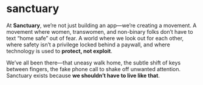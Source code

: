 # sanctuary

At **Sanctuary**, we’re not just building an app—we’re creating a movement. A movement where women, transwomen, and non-binary folks don’t have to text “home safe” out of fear. A world where we look out for each other, where safety isn’t a privilege locked behind a paywall, and where technology is used to **protect, not exploit**.

We’ve all been there—that uneasy walk home, the subtle shift of keys between fingers, the fake phone call to shake off unwanted attention. Sanctuary exists because **we shouldn’t have to live like that**.
